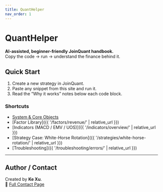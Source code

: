 ```yaml
---
title: QuantHelper
nav_order: 1
---
```


# QuantHelper
**AI-assisted, beginner-friendly JoinQuant handbook.**  
Copy the code → run → understand the finance behind it.

## Quick Start
1. Create a new strategy in JoinQuant.
2. Paste any snippet from this site and run it.
3. Read the “Why it works” notes below each code block.

### Shortcuts
- [System & Core Objects](reference/context.md)
- [Factor Library]({{ '/factors/revenue/' | relative_url }}) 
- [Indicators (MACD / EMV / UOS)]({{ '/indicators/overview/' | relative_url }})
- [Strategy Case: White-Horse Rotation]({{ '/strategies/white-horse-rotation/' | relative_url }})
- [Troubleshooting]({{ '/troubleshooting/errors/' | relative_url }})

---

## Author / Contact
Created by **Ke Xu**.  
📇 [Full Contact Page](https://xke1.github.io/contact-hub/)
